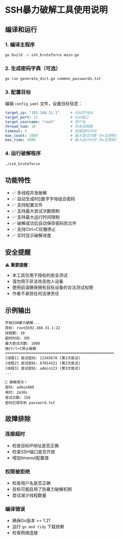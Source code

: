# SSH暴力破解工具使用说明

## 编译和运行

### 1. 编译主程序
```bash
go build -o ssh_bruteforce main.go
```

### 2. 生成密码字典（可选）
```bash
go run generate_dict.go common_passwords.txt
```

### 3. 配置目标
编辑 `config.yaml` 文件，设置目标信息：
```yaml
target_ip: "192.168.31.1"     # 目标IP地址
target_port: 22               # SSH端口
target_username: "root"       # 用户名
thread_num: 10                # 并发线程数
timeout: 5                    # 连接超时时间
max_count: 1000               # 最大尝试次数（0=无限制）
max_time: 3600                # 最大运行时间（0=无限制）
```

### 4. 运行破解程序
```bash
./ssh_bruteforce
```

## 功能特性

- ✅ 多线程并发破解
- ✅ 自动生成8位数字字母组合密码
- ✅ 支持配置文件
- ✅ 支持最大尝试次数限制
- ✅ 支持最大运行时间限制
- ✅ 破解成功后自动保存密码到文件
- ✅ 支持Ctrl+C优雅停止
- ✅ 实时显示破解进度

## 安全提醒

⚠️ **重要提醒**：
- 本工具仅用于授权的安全测试
- 请勿用于非法攻击他人设备
- 使用前请确保拥有目标设备的合法测试权限
- 作者不承担任何法律责任

## 示例输出

```
开始SSH暴力破解...
目标: root@192.168.31.1:22
线程数: 10
超时时间: 5秒
最大尝试次数: 1000
按Ctrl+C停止破解
==================================================
[线程1] 尝试密码: 12345678 (第1次尝试)
[线程2] 尝试密码: 87654321 (第2次尝试)
[线程3] 尝试密码: admin123 (第3次尝试)
...

🎉 破解成功！
密码: admin888
用时: 2m30s
尝试次数: 156
密码已保存到 password.txt
```

## 故障排除

### 连接超时
- 检查目标IP地址是否正确
- 检查SSH端口是否开放
- 增加timeout配置值

### 权限被拒绝
- 检查用户名是否正确
- 目标可能启用了防暴力破解机制
- 尝试减少线程数量

### 编译错误
- 确保Go版本 >= 1.21
- 运行 `go mod tidy` 下载依赖
- 检查网络连接